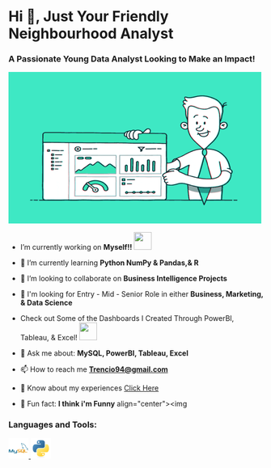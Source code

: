    <h1 align="left">Hi 🥸, Just Your Friendly Neighbourhood Analyst </h1>
   <h3 align="left">A Passionate Young Data Analyst Looking to Make an Impact!</h3>
 
   <img src="https://github.com/Trencio/Trencio/blob/main/giphy.gif" width="500" height="300"> 
    <p align="centre">

-   I’m currently working on **Myself!!**  <img src="https://github.com/TheDudeThatCode/TheDudeThatCode/blob/master/Assets/Developer.gif" width="35px" height="35px"> 

- 🌱 I’m currently learning **Python NumPy & Pandas,& R**

- 👯 I’m looking to collaborate on **Business Intelligence Projects**  

- 🤝 I'm looking for Entry - Mid - Senior Role in either **Business, Marketing, & Data Science** 

- Check out Some of the Dashboards I Created Through PowerBI, Tableau, & Excel! <img src="https://github.com/TheDudeThatCode/TheDudeThatCode/blob/master/Assets/Designer.gif" width="35px" height="35px"/>

- 💬 Ask me about: **MySQL, PowerBI, Tableau, Excel**

- 📫 How to reach me **Trencio94@gmail.com**

- 📄 Know about my experiences <a href="https://www.linkedin.com/in/dominic-trencio-649211266/">Click Here</a>


- 🙅 Fun fact: **I think i'm Funny** align="center"><img 

 <h3 align="left">Languages and Tools:</h3>
 <p align="left"> <a href="https://www.mysql.com/" target="_blank" rel="noreferrer"> <img src="https://raw.githubusercontent.com/devicons/devicon/master/icons/mysql/mysql-original-wordmark.svg" alt="mysql"  width="40" height="40"/> </a> <a href="https://www.python.org" target="_blank" rel="noreferrer"> <img src="https://raw.githubusercontent.com/devicons/devicon/master/icons/python/python-original.svg" alt="python" width="40" height="40"/> </a> </p>

